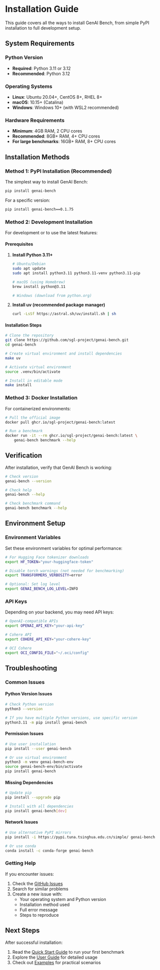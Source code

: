 # Installation Guide

This guide covers all the ways to install GenAI Bench, from simple PyPI installation to full development setup.

## System Requirements

### Python Version
- **Required**: Python 3.11 or 3.12
- **Recommended**: Python 3.12

### Operating Systems
- **Linux**: Ubuntu 20.04+, CentOS 8+, RHEL 8+
- **macOS**: 10.15+ (Catalina)
- **Windows**: Windows 10+ (with WSL2 recommended)

### Hardware Requirements
- **Minimum**: 4GB RAM, 2 CPU cores
- **Recommended**: 8GB+ RAM, 4+ CPU cores
- **For large benchmarks**: 16GB+ RAM, 8+ CPU cores

## Installation Methods

### Method 1: PyPI Installation (Recommended)

The simplest way to install GenAI Bench:

```bash
pip install genai-bench
```

For a specific version:

```bash
pip install genai-bench==0.1.75
```

### Method 2: Development Installation

For development or to use the latest features:

#### Prerequisites

1. **Install Python 3.11+**
   ```bash
   # Ubuntu/Debian
   sudo apt update
   sudo apt install python3.11 python3.11-venv python3.11-pip
   
   # macOS (using Homebrew)
   brew install python@3.11
   
   # Windows (download from python.org)
   ```

2. **Install uv (recommended package manager)**
   ```bash
   curl -LsSf https://astral.sh/uv/install.sh | sh
   ```

#### Installation Steps

```bash
# Clone the repository
git clone https://github.com/sgl-project/genai-bench.git
cd genai-bench

# Create virtual environment and install dependencies
make uv

# Activate virtual environment
source .venv/bin/activate

# Install in editable mode
make install
```

### Method 3: Docker Installation

For containerized environments:

```bash
# Pull the official image
docker pull ghcr.io/sgl-project/genai-bench:latest

# Run a benchmark
docker run -it --rm ghcr.io/sgl-project/genai-bench:latest \
    genai-bench benchmark --help
```

## Verification

After installation, verify that GenAI Bench is working:

```bash
# Check version
genai-bench --version

# Check help
genai-bench --help

# Check benchmark command
genai-bench benchmark --help
```

## Environment Setup

### Environment Variables

Set these environment variables for optimal performance:

```bash
# For Hugging Face tokenizer downloads
export HF_TOKEN="your-huggingface-token"

# Disable torch warnings (not needed for benchmarking)
export TRANSFORMERS_VERBOSITY=error

# Optional: Set log level
export GENAI_BENCH_LOG_LEVEL=INFO
```

### API Keys

Depending on your backend, you may need API keys:

```bash
# OpenAI-compatible APIs
export OPENAI_API_KEY="your-api-key"

# Cohere API
export COHERE_API_KEY="your-cohere-key"

# OCI Cohere
export OCI_CONFIG_FILE="~/.oci/config"
```

## Troubleshooting

### Common Issues

#### Python Version Issues
```bash
# Check Python version
python3 --version

# If you have multiple Python versions, use specific version
python3.11 -m pip install genai-bench
```

#### Permission Issues
```bash
# Use user installation
pip install --user genai-bench

# Or use virtual environment
python3 -m venv genai-bench-env
source genai-bench-env/bin/activate
pip install genai-bench
```

#### Missing Dependencies
```bash
# Update pip
pip install --upgrade pip

# Install with all dependencies
pip install genai-bench[dev]
```

#### Network Issues
```bash
# Use alternative PyPI mirrors
pip install -i https://pypi.tuna.tsinghua.edu.cn/simple/ genai-bench

# Or use conda
conda install -c conda-forge genai-bench
```

### Getting Help

If you encounter issues:

1. Check the [GitHub Issues](https://github.com/sgl-project/genai-bench/issues)
2. Search for similar problems
3. Create a new issue with:
   - Your operating system and Python version
   - Installation method used
   - Full error message
   - Steps to reproduce

## Next Steps

After successful installation:

1. Read the [Quick Start Guide](quick-start.md) to run your first benchmark
2. Explore the [User Guide](user-guide/overview.md) for detailed usage
3. Check out [Examples](examples/basic-benchmarks.md) for practical scenarios 